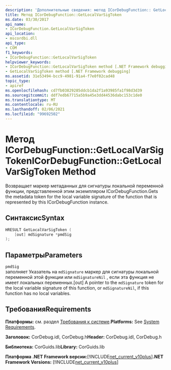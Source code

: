 ```yaml
---
description: 'Дополнительные сведения: метод ICorDebugFunction:: GetLocalVarSigToken'
title: Метод ICorDebugFunction::GetLocalVarSigToken
ms.date: 03/30/2017
api_name:
- ICorDebugFunction.GetLocalVarSigToken
api_location:
- mscordbi.dll
api_type:
- COM
f1_keywords:
- ICorDebugFunction::GetLocalVarSigToken
helpviewer_keywords:
- ICorDebugFunction::GetLocalVarSigToken method [.NET Framework debugging]
- GetLocalVarSigToken method [.NET Framework debugging]
ms.assetid: 31e53494-bcc9-4981-91a4-f7e0f02cad48
topic_type:
- apiref
ms.openlocfilehash: cd7fb03829285ddcb1da2f1a93985fa1f98d3d39
ms.sourcegitcommit: ddf7edb67715a5b9a45e3dd44536dabc153c1de0
ms.translationtype: MT
ms.contentlocale: ru-RU
ms.lasthandoff: 02/06/2021
ms.locfileid: "99692502"
---
```

# <a name="icordebugfunctiongetlocalvarsigtoken-method"></a><span data-ttu-id="e44b7-103">Метод ICorDebugFunction::GetLocalVarSigToken</span><span class="sxs-lookup"><span data-stu-id="e44b7-103">ICorDebugFunction::GetLocalVarSigToken Method</span></span>

<span data-ttu-id="e44b7-104">Возвращает маркер метаданных для сигнатуры локальной переменной функции, представленной этим экземпляром ICorDebugFunction.</span><span class="sxs-lookup"><span data-stu-id="e44b7-104">Gets the metadata token for the local variable signature of the function that is represented by this ICorDebugFunction instance.</span></span>  
  
## <a name="syntax"></a><span data-ttu-id="e44b7-105">Синтаксис</span><span class="sxs-lookup"><span data-stu-id="e44b7-105">Syntax</span></span>  
  
```cpp  
HRESULT GetLocalVarSigToken (  
    [out] mdSignature *pmdSig  
);  
```  
  
## <a name="parameters"></a><span data-ttu-id="e44b7-106">Параметры</span><span class="sxs-lookup"><span data-stu-id="e44b7-106">Parameters</span></span>  

 `pmdSig`  
 <span data-ttu-id="e44b7-107">заполняет Указатель на `mdSignature` маркер для сигнатуры локальной переменной этой функции или `mdSignatureNil` , если эта функция не имеет локальных переменных.</span><span class="sxs-lookup"><span data-stu-id="e44b7-107">[out] A pointer to the `mdSignature` token for the local variable signature of this function, or `mdSignatureNil`, if this function has no local variables.</span></span>  
  
## <a name="requirements"></a><span data-ttu-id="e44b7-108">Требования</span><span class="sxs-lookup"><span data-stu-id="e44b7-108">Requirements</span></span>  

 <span data-ttu-id="e44b7-109">**Платформы:** см. раздел [Требования к системе](../../get-started/system-requirements.md).</span><span class="sxs-lookup"><span data-stu-id="e44b7-109">**Platforms:** See [System Requirements](../../get-started/system-requirements.md).</span></span>  
  
 <span data-ttu-id="e44b7-110">**Заголовок:** CorDebug.idl, CorDebug.h</span><span class="sxs-lookup"><span data-stu-id="e44b7-110">**Header:** CorDebug.idl, CorDebug.h</span></span>  
  
 <span data-ttu-id="e44b7-111">**Библиотека:** CorGuids.lib</span><span class="sxs-lookup"><span data-stu-id="e44b7-111">**Library:** CorGuids.lib</span></span>  
  
 <span data-ttu-id="e44b7-112">**Платформа .NET Framework версии:**[!INCLUDE[net_current_v10plus](../../../../includes/net-current-v10plus-md.md)]</span><span class="sxs-lookup"><span data-stu-id="e44b7-112">**.NET Framework Versions:** [!INCLUDE[net_current_v10plus](../../../../includes/net-current-v10plus-md.md)]</span></span>
